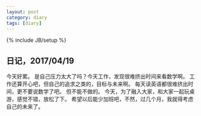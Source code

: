 ```yaml
---
layout: post
category: diary
tags: [diary]
---
```

{% include JB/setup %}


## 日记，2017/04/19
今天好累。
是自己压力太大了吗？今天工作，发现很难挤出时间来看数学啊。
工作还算开心吧，但自己的追求之类的，目标与未来啊。
每天读英语都很难挤出时间，更不要说数学了吧。
但不能不做的。
今天，为了融入大家，和大家一起玩桌游，感觉不错，放松了下。
希望以后能少加班吧，不然，过几个月，我就得考虑自己的未来了。



